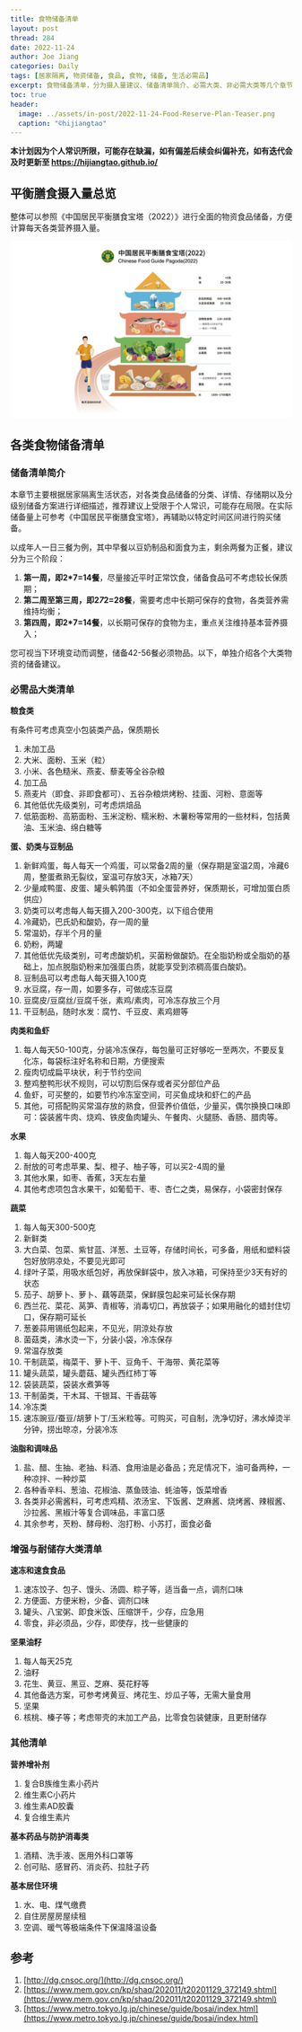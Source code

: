 ```yaml
---
title: 食物储备清单
layout: post
thread: 284
date: 2022-11-24
author: Joe Jiang
categories: Daily
tags: [居家隔离, 物资储备, 食品, 食物, 储备, 生活必需品]
excerpt: 食物储备清单，分为摄入量建议、储备清单简介、必需大类、非必需大类等几个章节。与此同时，本计划因为个人常识所限，可能存在缺漏，如有偏差后续会纠偏补充，如有迭代会及时更新至 https://hijiangtao.github.io
toc: true
header:
  image: ../assets/in-post/2022-11-24-Food-Reserve-Plan-Teaser.png
  caption: "©️hijiangtao"
---
```


**本计划因为个人常识所限，可能存在缺漏，如有偏差后续会纠偏补充，如有迭代会及时更新至 <https://hijiangtao.github.io/>**

## 平衡膳食摄入量总览

整体可以参照《中国居民平衡膳食宝塔（2022）》进行全面的物资食品储备，方便计算每天各类营养摄入量。

![](/assets/in-post/2022-11-24-Food-Reserve-Plan-1.png )

## 各类食物储备清单

### 储备清单简介

本章节主要根据居家隔离生活状态，对各类食品储备的分类、详情、存储期以及分级别储备方案进行详细描述，推荐建议上受限于个人常识，可能存在局限。在实际储备量上可参考《中国居民平衡膳食宝塔》，再辅助以特定时间区间进行购买储备。

以成年人一日三餐为例，其中早餐以豆奶制品和面食为主，剩余两餐为正餐，建议分为三个阶段：

1. **第一周，即2*7=14餐**，尽量接近平时正常饮食，储备食品可不考虑较长保质期；
2. **第二周至第三周，即2*7*2=28餐**，需要考虑中长期可保存的食物，各类营养需维持均衡；
3. **第四周，即2*7=14餐**，以长期可保存的食物为主，重点关注维持基本营养摄入；

您可视当下环境变动而调整，储备42-56餐必须物品。以下，单独介绍各个大类物资的储备建议。

### 必需品大类清单

**粮食类**

有条件可考虑真空小包装类产品，保质期长

1. 未加工品
  1. 大米、面粉、玉米（粒）
  2. 小米、各色糙米、燕麦、藜麦等全谷杂粮
2. 加工品
  1. 燕麦片（即食、非即食都可）、五谷杂粮烘烤粉、挂面、河粉、意面等
3. 其他低优先级类别，可考虑烘焙品
  1. 低筋面粉、高筋面粉、玉米淀粉、糯米粉、木薯粉等常用的一些材料，包括黄油、玉米油、绵白糖等

**蛋、奶类与豆制品**

1. 新鲜鸡蛋，每人每天一个鸡蛋，可以常备2周的量（保存期是室温2周，冷藏6周，整蛋煮熟无裂纹，室温可存放3天，冰箱7天）
2. 少量咸鸭蛋、皮蛋、罐头鹌鹑蛋（不如全蛋营养好，保质期长，可增加蛋白质供应）
3. 奶类可以考虑每人每天摄入200-300克，以下组合使用
  1. 冷藏奶，巴氏奶和酸奶，存一周的量
  2. 常温奶，存半个月的量
  3. 奶粉，两罐
  4. 其他低优先级类别，可考虑酸奶机，买菌粉做酸奶。在全脂奶粉或全脂奶的基础上，加点脱脂奶粉来加强蛋白质，就能享受到浓稠高蛋白酸奶。
4. 豆制品可以考虑每人每天摄入100克
  1. 水豆腐，存一周，如要多存，可做成冻豆腐
  2. 豆腐皮/豆腐丝/豆腐千张，素鸡/素肉，可冷冻存放三个月
  3. 干豆制品，随时水发：腐竹、千豆皮、素鸡翅等

**肉类和鱼虾**

1. 每人每天50-100克，分装冷冻保存，每包量可正好够吃一至两次，不要反复化冻，每袋标注好名称和日期，方便搜索
2. 瘦肉切成扁平块状，利于节约空间
3. 整鸡整鸭形状不规则，可以切割后保存或者买分部位产品
4. 鱼虾，可买整的，如要节约冷冻室空间，可买鱼成块和虾仁的产品
5. 其他，可搭配购买常温存放的熟食，但营养价值低，少量买，偶尔换换口味即可：袋装酱牛肉、烧鸡、铁皮鱼肉罐头、午餐肉、火腿肠、香肠、腊肉等。

**水果**

1. 每人每天200-400克
2. 耐放的可考虑苹果、梨、橙子、柚子等，可以买2-4周的量
3. 其他水果，如枣、香蕉，3天左右量
4. 其他考虑项包含水果干，如葡萄干、枣、杏仁之类，易保存，小袋密封保存

**蔬菜**

1. 每人每天300-500克
2. 新鲜类
  1. 大白菜、包菜、紫甘蓝、洋葱、土豆等，存储时间长，可多备，用纸和塑料袋包好放阴凉处，不要见光即可
  2. 绿叶子菜，用吸水纸包好，再放保鲜袋中，放入冰箱，可保持至少3天有好的状态
  3. 茄子、胡萝卜、萝卜、藕等蔬菜，保鲜膜包起来可延长保存期
  4. 西兰花、菜花、莴笋、青椒等，消毒切口，再放袋子；如果用融化的蜡封住切口，保存期可延长
  5. 葱姜蒜用锡纸包起来，不见光，阴涼处存放
  6. 菌菇类，沸水烫一下，分装小袋，冷冻保存
3. 常温存放类
  1. 干制蔬菜，梅菜干、萝卜干、豆角千、干海带、黄花菜等
  2. 罐头蔬菜，罐头蘑菇、罐头西红杮丁等
  3. 袋装蔬菜，袋装水煮笋等
  4. 干制菌类，干木耳、干银耳、干香菇等
4. 冷冻类
  1. 速冻豌豆/蚕豆/胡萝卜丁/玉米粒等。可购买，可自制，洗净切好，沸水焯烫半分钟，捞出晾凉，分装冷冻

**油脂和调味品**

1. 盐、醋、生抽、老抽、料酒、食用油是必备品；充足情况下，油可备两种，一种凉拌、一种炒菜
2. 各种香辛料、葱油、花椒油、蒸鱼豉油、蚝油等，饭菜增香
3. 各类非必需酱料，可考虑鸡精、浓汤宝、下饭酱、芝麻酱、烧烤酱、辣椒酱、沙拉酱、黑椒汁等复合调味品，丰富口感
4. 其余参考，芡粉、酵母粉、泡打粉、小苏打，面食必备

### 增强与耐储存大类清单

**速冻和速食食品**

1. 速冻饺子、包子、馒头、汤圆、粽子等，适当备一点，调剂口味
2. 方便面、方便米粉，少备、调剂口味
3. 罐头、八宝粥、即食米饭、压缩饼千，少存，应急用
4. 零食，非必须品，少存，即使存，找一些健康的

**坚果油籽**

1. 每人每天25克
2. 油籽
  1. 花生、黄豆、黑豆、芝麻、葵花籽等
  2. 其他备选方案，可参考烤黄豆、烤花生、炒瓜子等，无需大量食用
3. 坚果
  1. 核桃、榛子等；考虑带壳的末加工产品，比零食包装健康，且更耐储存

### 其他清单

**营养增补剂**

1. 复合B族维生素小药片
2. 维生素C小药片
3. 维生素AD胶囊
4. 复合维生素片

**基本药品与防护消毒类**

1. 酒精、洗手液、医用外科口罩等
2. 创可贴、感冒药、消炎药、拉肚子药

**基本居住环境**

1. 水、电、煤气缴费
2. 自住房屋房屋续租
3. 空调、暖气等极端条件下保温降温设备

## 参考

1. [http://dg.cnsoc.org/](http://dg.cnsoc.org/)
2. [https://www.mem.gov.cn/kp/shaq/202011/t20201129_372149.shtml](https://www.mem.gov.cn/kp/shaq/202011/t20201129_372149.shtml)
3. [https://www.metro.tokyo.lg.jp/chinese/guide/bosai/index.html](https://www.metro.tokyo.lg.jp/chinese/guide/bosai/index.html)